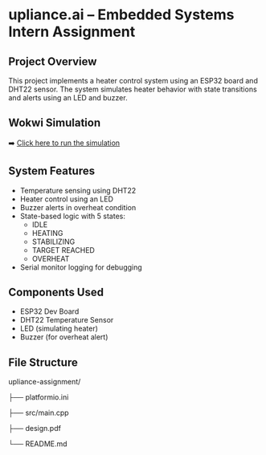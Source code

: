 # upliance.ai – Embedded Systems Intern Assignment

## Project Overview
This project implements a heater control system using an ESP32 board and DHT22 sensor. The system simulates heater behavior with state transitions and alerts using an LED and buzzer.

## Wokwi Simulation
➡️ [Click here to run the simulation](https://wokwi.com/projects/438090817197413377)

## System Features
- Temperature sensing using DHT22
- Heater control using an LED
- Buzzer alerts in overheat condition
- State-based logic with 5 states:
  - IDLE
  - HEATING
  - STABILIZING
  - TARGET REACHED
  - OVERHEAT
- Serial monitor logging for debugging

## Components Used
- ESP32 Dev Board
- DHT22 Temperature Sensor
- LED (simulating heater)
- Buzzer (for overheat alert)

## File Structure
upliance-assignment/

├── platformio.ini    

├── src/main.cpp         

├── design.pdf

└── README.md
